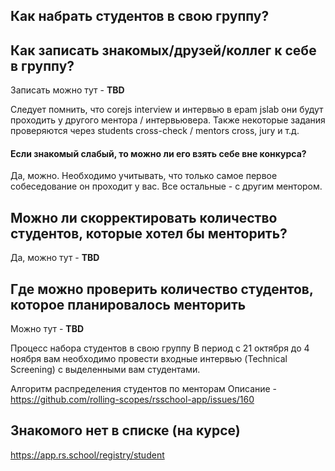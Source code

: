 ## Как набрать студентов в свою группу?

## Как записать знакомых/друзей/коллег к себе в группу?
Записать можно тут - **TBD**

Cледует помнить, что corejs interview и интервью в epam jslab они будут проходить у другого ментора / интервьювера.
Также некоторые задания проверяются через students cross-check / mentors cross, jury и т.д.

#### Если знакомый слабый, то можно ли его взять себе вне конкурса?
Да, можно. Необходимо учитывать, что только самое первое собеседование он проходит у вас. Все остальные - с другим ментором.

## Можно ли скорректировать количество студентов, которые хотел бы менторить?
Да, можно тут - **TBD**

## Где можно проверить количество студентов, которое планировалось менторить 
Можно тут - **TBD**

Процесс набора студентов в свою группу
В период с 21 октября до 4 ноября вам необходимо провести входные интервью (Technical Screening) с выделенными вам студентами. 

Алгоритм распределения студентов по менторам
Описание - https://github.com/rolling-scopes/rsschool-app/issues/160


## Знакомого нет в списке (на курсе)
https://app.rs.school/registry/student
